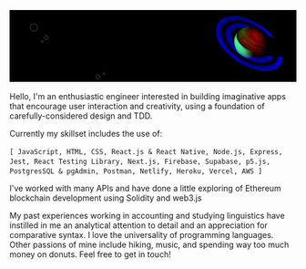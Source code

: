 ![banner with nasa neon saturn image](/assets/nasa-neon-saturn-banner-loop-plain.png)  

Hello, I'm an enthusiastic engineer interested in building imaginative apps that encourage user interaction and creativity, using a foundation of carefully-considered design and TDD.  

Currently my skillset includes the use of:  

```[ JavaScript, HTML, CSS, React.js & React Native, Node.js, Express, Jest, React Testing Library, Next.js, Firebase, Supabase, p5.js, PostgresSQL & pgAdmin, Postman, Netlify, Heroku, Vercel, AWS ]```  

I've worked with many APIs and have done a little exploring of Ethereum blockchain development using Solidity and web3.js  

My past experiences working in accounting and studying linguistics have instilled in me an analytical attention to detail and an appreciation for comparative syntax. I love the universality of programming languages. Other passions of mine include hiking, music, and spending way too much money on donuts. Feel free to get in touch!  
